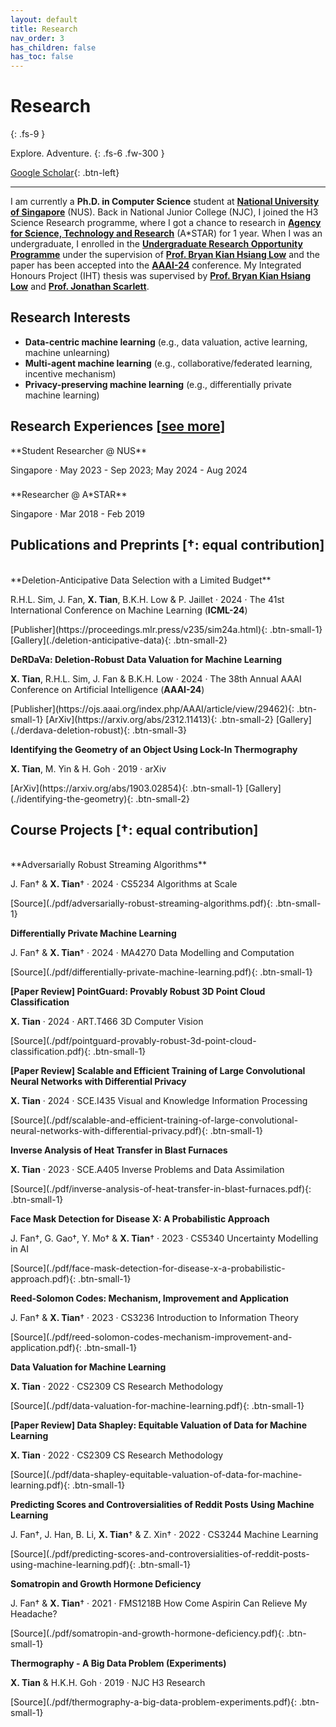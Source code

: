 ```yaml
---
layout: default
title: Research
nav_order: 3
has_children: false
has_toc: false
---
```


# Research
{: .fs-9 }

Explore. Adventure.
{: .fs-6 .fw-300 }

[Google Scholar](https://scholar.google.com/citations?user=FdGSDcQAAAAJ&hl=en){: .btn-left}

---

I am currently a **Ph.D. in Computer Science** student at [**National University of Singapore**](https://nus.edu.sg/) (NUS). Back in National Junior College (NJC), I joined the H3 Science Research programme, where I got a chance to research in [**Agency for Science, Technology and Research**](https://www.a-star.edu.sg/) (A\*STAR) for 1 year. When I was an undergraduate, I enrolled in the [**Undergraduate Research Opportunity Programme**](https://www.comp.nus.edu.sg/programmes/ug/project/urop/) under the supervision of [**Prof. Bryan Kian Hsiang Low**](https://www.comp.nus.edu.sg/cs/people/lowkh/) and the paper has been accepted into the [**AAAI-24**](https://aaai.org/aaai-conference/) conference. My Integrated Honours Project (IHT) thesis was supervised by [**Prof. Bryan Kian Hsiang Low**](https://www.comp.nus.edu.sg/cs/people/lowkh/) and [**Prof. Jonathan Scarlett**](https://www.comp.nus.edu.sg/~scarlett/).

## Research Interests

* **Data-centric machine learning** (e.g., data valuation, active learning, machine unlearning)
* **Multi-agent machine learning** (e.g., collaborative/federated learning, incentive mechanism)
* **Privacy-preserving machine learning** (e.g., differentially private machine learning)

## Research Experiences <span class="see-more">[<a href="./timeline/">see more</a>]</span>

<div style="height: 0"></div>
**Student Researcher @ NUS**
<p class="addition">Singapore · May 2023 - Sep 2023; May 2024 - Aug 2024</p>

<div style="height: 0.5rem"></div>
**Researcher @ A*STAR**
<p class="addition">Singapore · Mar 2018 - Feb 2019</p>

## Publications and Preprints <span class="see-more">[&dagger;: equal contribution]</span>

<br>
**Deletion-Anticipative Data Selection with a Limited Budget**
<p class="addition">R.H.L. Sim, J. Fan, <strong>X. Tian</strong>, B.K.H. Low & P. Jaillet · 2024 · The 41st International Conference on Machine Learning (<strong>ICML-24</strong>)</p>
[Publisher](https://proceedings.mlr.press/v235/sim24a.html){: .btn-small-1} <span class='btn-small-filler'></span> [Gallery](./deletion-anticipative-data){: .btn-small-2}

**DeRDaVa: Deletion-Robust Data Valuation for Machine Learning**
<p class="addition"><strong>X. Tian</strong>, R.H.L. Sim, J. Fan & B.K.H. Low · 2024 · The 38th Annual AAAI Conference on Artificial Intelligence (<strong>AAAI-24</strong>)</p>
[Publisher](https://ojs.aaai.org/index.php/AAAI/article/view/29462){: .btn-small-1} <span class='btn-small-filler'></span> [ArXiv](https://arxiv.org/abs/2312.11413){: .btn-small-2} <span class='btn-small-filler'></span> [Gallery](./derdava-deletion-robust){: .btn-small-3}

**Identifying the Geometry of an Object Using Lock-In Thermography**
<p class="addition"><strong>X. Tian</strong>, M. Yin & H. Goh · 2019 · arXiv</p>
[ArXiv](https://arxiv.org/abs/1903.02854){: .btn-small-1} <span class='btn-small-filler'></span> [Gallery](./identifying-the-geometry){: .btn-small-2}

## Course Projects <span class="see-more">[&dagger;: equal contribution]</span>
<br>
**Adversarially Robust Streaming Algorithms**
<p class="addition">J. Fan&dagger; & <strong>X. Tian</strong>&dagger; · 2024 · CS5234 Algorithms at Scale</p>
[Source](./pdf/adversarially-robust-streaming-algorithms.pdf){: .btn-small-1}

**Differentially Private Machine Learning**
<p class="addition">J. Fan&dagger; & <strong>X. Tian</strong>&dagger; · 2024 · MA4270 Data Modelling and Computation</p>
[Source](./pdf/differentially-private-machine-learning.pdf){: .btn-small-1}

**[Paper Review] PointGuard: Provably Robust 3D Point Cloud Classification**
<p class="addition"><strong>X. Tian</strong> · 2024 · ART.T466 3D Computer Vision</p>
[Source](./pdf/pointguard-provably-robust-3d-point-cloud-classification.pdf){: .btn-small-1}

**[Paper Review] Scalable and Efficient Training of Large Convolutional Neural Networks with Differential Privacy**
<p class="addition"><strong>X. Tian</strong> · 2024 · SCE.I435 Visual and Knowledge Information Processing</p>
[Source](./pdf/scalable-and-efficient-training-of-large-convolutional-neural-networks-with-differential-privacy.pdf){: .btn-small-1}

**Inverse Analysis of Heat Transfer in Blast Furnaces**
<p class="addition"><strong>X. Tian</strong> · 2023 · SCE.A405 Inverse Problems and Data Assimilation</p>
[Source](./pdf/inverse-analysis-of-heat-transfer-in-blast-furnaces.pdf){: .btn-small-1}

**Face Mask Detection for Disease X: A Probabilistic Approach**
<p class="addition">J. Fan&dagger;, G. Gao&dagger;, Y. Mo&dagger; & <strong>X. Tian</strong>&dagger; · 2023 · CS5340 Uncertainty Modelling in AI</p>
[Source](./pdf/face-mask-detection-for-disease-x-a-probabilistic-approach.pdf){: .btn-small-1}

**Reed-Solomon Codes: Mechanism, Improvement and Application**
<p class="addition">J. Fan&dagger; & <strong>X. Tian</strong>&dagger; · 2023 · CS3236 Introduction to Information Theory</p>
[Source](./pdf/reed-solomon-codes-mechanism-improvement-and-application.pdf){: .btn-small-1}

**Data Valuation for Machine Learning**
<p class="addition"><strong>X. Tian</strong> · 2022 · CS2309 CS Research Methodology</p>
[Source](./pdf/data-valuation-for-machine-learning.pdf){: .btn-small-1}

**[Paper Review] Data Shapley: Equitable Valuation of Data for Machine Learning**
<p class="addition"><strong>X. Tian</strong> · 2022 · CS2309 CS Research Methodology</p>
[Source](./pdf/data-shapley-equitable-valuation-of-data-for-machine-learning.pdf){: .btn-small-1}

**Predicting Scores and Controversialities of Reddit Posts Using Machine Learning**
<p class="addition">J. Fan&dagger;, J. Han, B. Li, <strong>X. Tian</strong>&dagger; & Z. Xin&dagger; · 2022 · CS3244 Machine Learning</p>
[Source](./pdf/predicting-scores-and-controversialities-of-reddit-posts-using-machine-learning.pdf){: .btn-small-1}

**Somatropin and Growth Hormone Deficiency**
<p class="addition">J. Fan&dagger; & <strong>X. Tian</strong>&dagger; · 2021 · FMS1218B How Come Aspirin Can Relieve My Headache?</p>
[Source](./pdf/somatropin-and-growth-hormone-deficiency.pdf){: .btn-small-1}

**Thermography - A Big Data Problem (Experiments)**
<p class="addition"><strong>X. Tian</strong> & H.K.H. Goh · 2019 · NJC H3 Research</p>
[Source](./pdf/thermography-a-big-data-problem-experiments.pdf){: .btn-small-1}
